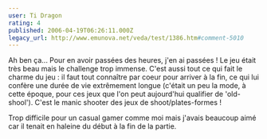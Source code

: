 ```yaml
---
user: Ti Dragon
rating: 4
published: 2006-04-19T06:26:11.000Z
legacy_url: http://www.emunova.net/veda/test/1386.htm#comment-5010
---
```

Ah ben ça... Pour en avoir passées des heures, j'en ai passées ! Le jeu était très beau mais le challenge trop immense. C'est aussi tout ce qui fait le charme du jeu : il faut tout connaître par coeur pour arriver à la fin, ce qui lui confère une durée de vie extrêmement longue (c'était un peu la mode, à cette époque, pour ces jeux que l'on peut aujourd'hui qualifier de 'old-shool'). C'est le manic shooter des jeux de shoot/plates-formes !

Trop difficile pour un casual gamer comme moi mais j'avais beaucoup aimé car il tenait en haleine du début à la fin de la partie.